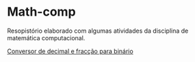 # Math-comp

Resopistório elaborado com algumas atividades da disciplina de matemática computacional.


 <a href="https://github.com/wagnerfns/Math-Computational/blob/master/conversorDecFrac_Bin.py">Conversor de decimal e fracção para binário</a>
